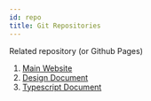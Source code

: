 ```yaml
---
id: repo
title: Git Repositories
---
```


Related repository (or Github Pages)

1. [Main Website](https://github.com/sevenlol/Portfolio)
2. [Design Document](https://github.com/sevenlol/PortfolioDoc)
3. [Typescript Document](https://sevenlol.github.io/PortfolioWebTSDoc/)
